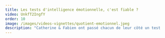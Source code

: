```yaml
---
title: Les tests d'intelligence émotionnelle, c'est fiable ?
video: UnkfT2IngfY
order: 10
image: /images/videos-vignettes/quotient-emotionnel.jpeg
description: "Catherine & Fabien ont passé chacun de leur côté un test de quotient émotionnel. Voici leurs impressions, comment ils l'ont vécu et finalement est-ce une bonne idée de tenter l'expérience ?"
---
```

